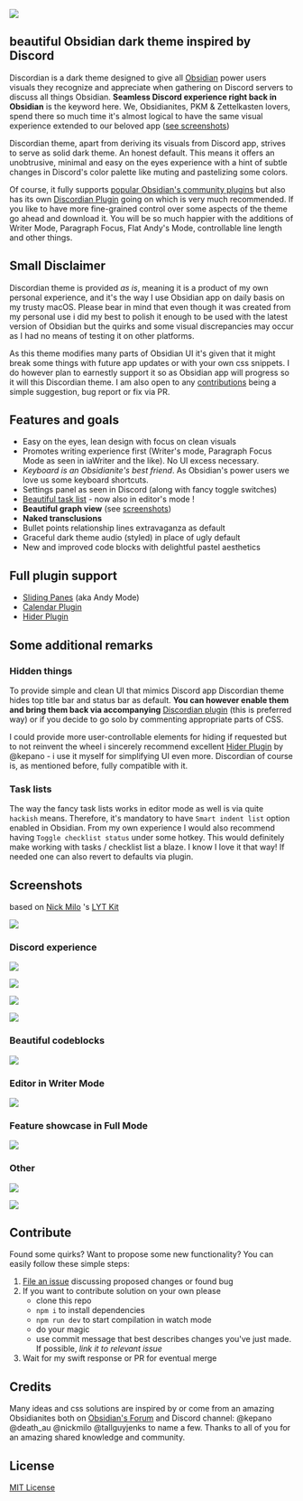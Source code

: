 ![](screenshots/discordian-logo.png)

## beautiful Obsidian dark theme inspired by Discord 

Discordian is a dark theme designed to give all [Obsidian](https://obsidian.md) power users visuals they recognize and appreciate 
when gathering on Discord servers to discuss all things Obsidian. **Seamless Discord experience right back in Obsidian** 
is the keyword here. We, Obsidianites, PKM & Zettelkasten lovers, spend there so much time it's almost logical 
to have the same visual experience extended to our beloved app ([see screenshots](#screenshots))   

Discordian theme, apart from deriving its visuals from Discord app, strives to serve as solid dark theme. An honest default. 
This means it offers an unobtrusive, minimal and easy on the eyes experience with a hint of subtle changes in 
Discord's color palette like muting and pastelizing some colors.

Of course, it fully supports [popular Obsidian's community plugins](#plugin-support) but also has its own 
[Discordian Plugin](https://github.com/radekkozak/discordian-plugin) going on which is very much recommended. 
If you like to have more fine-grained control over some aspects of the theme go ahead and download it. 
You will be so much happier with the additions of Writer Mode, Paragraph Focus, Flat Andy's Mode, controllable 
line length and other things.

## Small Disclaimer

Discordian theme is provided *as is*, meaning it is a product of my own personal experience, and it's the way 
I use Obsidian app on daily basis on my trusty macOS. Please bear in mind that even though it was created from 
my personal use i did my best to polish it enough to be used with the latest version of Obsidian but the quirks 
and some visual discrepancies may occur as I had no means of testing it on other platforms. 
  
As this theme modifies many parts of Obsidian UI it's given that it might break some things with future 
app updates or with your own css snippets. I do however plan to earnestly support it so as Obsidian app 
will progress so it will this Discordian theme. I am also open to any [contributions](#contribute) 
being a simple suggestion, bug report or fix via PR.    

## Features and goals

- Easy on the eyes, lean design with focus on clean visuals 
- Promotes writing experience first (Writer's mode, Paragraph Focus Mode as seen in iaWriter and the like). 
No UI excess necessary.  
- *Keyboard is an Obsidianite's best friend*. As Obsidian's power users we love us some keyboard shortcuts.
- Settings panel as seen in Discord (along with fancy toggle switches) 
- [Beautiful task list](#task-lists) - now also in editor's mode !
- **Beautiful graph view** (see [screenshots](#screenshots)) 
- **Naked transclusions**
- Bullet points relationship lines extravaganza as default
- Graceful dark theme audio (styled) in place of ugly default 
- New and improved code blocks with delightful pastel aesthetics

## Full plugin support

- [Sliding Panes](https://github.com/deathau/sliding-panes-obsidian) (aka Andy Mode)
- [Calendar Plugin](https://github.com/liamcain/obsidian-calendar-plugin)
- [Hider Plugin](https://github.com/kepano/obsidian-hider)

## Some additional remarks 

### Hidden things

To provide simple and clean UI that mimics Discord app Discordian theme hides top title bar and status bar as default. 
**You can however enable them and bring them back via accompanying** [Discordian plugin](https://github.com/radekkozak/discordian-plugin) 
(this is preferred way) or if you decide to go solo by commenting appropriate parts of CSS.

I could provide more user-controllable elements for hiding if requested but to not reinvent the wheel i sincerely recommend
excellent [Hider Plugin](https://github.com/kepano/obsidian-hider) by @kepano - i use it myself for simplifying UI
even more. Discordian of course is, as mentioned before, fully compatible with it.

### Task lists

The way the fancy task lists works in editor mode as well is via quite `hackish` means. Therefore, it's mandatory 
to have `Smart indent list` option enabled in Obsidian. From my own experience I would also recommend having 
`Toggle checklist status` under some hotkey. This would definitely make working with tasks / checklist list a blaze.
I know I love it that way! If needed one can also revert to defaults via plugin.  

## Screenshots

based on [Nick Milo](https://github.com/nickmilo) 's [LYT Kit](https://www.linkingyourthinking.com)

![](screenshots/discordian-graph-view.png)

### Discord experience 

![](screenshots/discordian-settings.png)

![](screenshots/discordian-commands.png)

![](screenshots/discordian-tables.png)

![](screenshots/discordian-tasks.png)

### Beautiful codeblocks

![](screenshots/discordian-codeblocks.png)

### Editor in Writer Mode

![](screenshots/discordian-editor-mode.png)

### Feature showcase in Full Mode

![](screenshots/discordian-full-mode.png)

### Other

![](screenshots/discordian-calendar.png)

![](screenshots/discordian-preview-popover.png)

## Contribute

Found some quirks? Want to propose some new functionality? 
You can easily follow these simple steps:

1. [File an issue](https://github.com/radekkozak/discordian/issues/new) discussing proposed changes or found bug
2. If you want to contribute solution on your own please
    - clone this repo
    - `npm i` to install dependencies
    - `npm run dev` to start compilation in watch mode
    - do your magic
    - use commit message that best describes changes you've just made. If possible, *link it to relevant issue*  
3. Wait for my swift response or PR for eventual merge

## Credits

Many ideas and css solutions are inspired by or come from an amazing Obsidianites both on 
[Obsidian's Forum](http://forum.obsidian.md/) and Discord channel: @kepano @death_au @nickmilo @tallguyjenks 
to name a few. Thanks to all of you for an amazing shared knowledge and community.  

## License

[MIT License](./LICENSE)